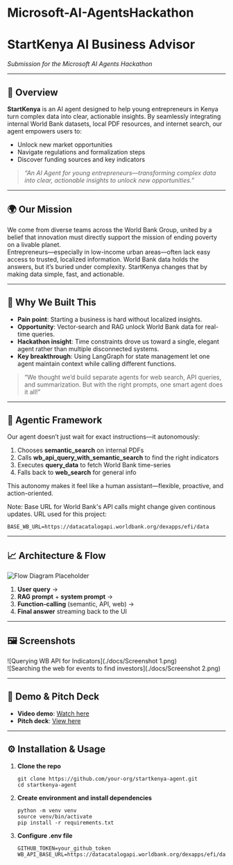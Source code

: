 # Microsoft-AI-AgentsHackathon

# StartKenya AI Business Advisor

*Submission for the Microsoft AI Agents Hackathon*

---

## 🎯 Overview

**StartKenya** is an AI agent designed to help young entrepreneurs in Kenya turn complex data into clear, actionable insights. By seamlessly integrating internal World Bank datasets, local PDF resources, and internet search, our agent empowers users to:

- Unlock new market opportunities  
- Navigate regulations and formalization steps  
- Discover funding sources and key indicators  

> _“An AI Agent for young entrepreneurs—transforming complex data into clear, actionable insights to unlock new opportunities.”_

---

## 🌍 Our Mission

We come from diverse teams across the World Bank Group, united by a belief that innovation must directly support the mission of ending poverty on a livable planet.  
Entrepreneurs—especially in low-income urban areas—often lack easy access to trusted, localized information. World Bank data holds the answers, but it’s buried under complexity. StartKenya changes that by making data simple, fast, and actionable.

---

## 🚀 Why We Built This

- **Pain point**: Starting a business is hard without localized insights.  
- **Opportunity**: Vector‐search and RAG unlock World Bank data for real-time queries.  
- **Hackathon insight**: Time constraints drove us toward a single, elegant agent rather than multiple disconnected systems.  
- **Key breakthrough**: Using LangGraph for state management let one agent maintain context while calling different functions.

> “We thought we’d build separate agents for web search, API queries, and summarization. But with the right prompts, one smart agent does it all!”

---

## 🧠 Agentic Framework

Our agent doesn’t just wait for exact instructions—it autonomously:

1. Chooses **semantic_search** on internal PDFs  
2. Calls **wb_api_query_with_semantic_search** to find the right indicators  
3. Executes **query_data** to fetch World Bank time-series  
4. Falls back to **web_search** for general info  

This autonomy makes it feel like a human assistant—flexible, proactive, and action-oriented.

Note: Base URL for World Bank's API calls might change given continous updates.
URL used for this project: 
```
BASE_WB_URL=https://datacatalogapi.worldbank.org/dexapps/efi/data
```
---

## 📈 Architecture & Flow

![Flow Diagram Placeholder](./docs/flow_diagram.png)

1. **User query** →  
2. **RAG prompt** + **system prompt** →  
3. **Function‐calling** (semantic, API, web) →  
4. **Final answer** streaming back to the UI  

---

## 🖼️ Screenshots

![Querying WB API for Indicators](./docs/Screenshot 1.png)  
![Searching the web for events to find investors](./docs/Screenshot 2.png)

---

## 🎥 Demo & Pitch Deck

- **Video demo**: [Watch here](<VIDEO_LINK>)  
- **Pitch deck**: [View here](<PITCH_DECK_LINK>)  

---

## ⚙️ Installation & Usage

1. **Clone the repo**  
   ```
   git clone https://github.com/your-org/startkenya-agent.git
   cd startkenya-agent
   ```
2. **Create environment and install dependencies**  
   ```
   python -m venv venv
   source venv/bin/activate
   pip install -r requirements.txt
   ```

2. **Configure .env file**

   ```
   GITHUB_TOKEN=your_github_token
   WB_API_BASE_URL=https://datacatalogapi.worldbank.org/dexapps/efi/data
   ```
